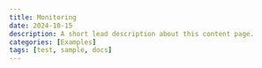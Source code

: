 ```yaml
---
title: Monitoring
date: 2024-10-15
description: A short lead description about this content page.
categories: [Examples]
tags: [test, sample, docs]
---
```


